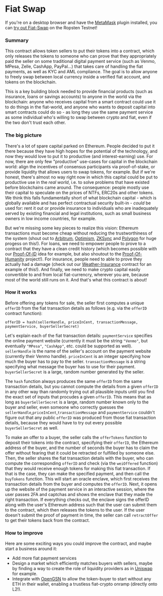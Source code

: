 # Fiat Swap

If you're on a desktop browser and have the [MetaMask](https://metamask.io/) plugin installed, you can [try out Fiat-Swap](https://dapp.opencontracts.io/#/open-contracts/fiat-swap) on the Ropsten Testnet!

### Summary

This contract allows token sellers to put their tokens into a contract, which only releases the tokens to someone who can prove that they appropriately paid the seller on some traditional digital payment service (such as Venmo, MPesa, Zelle, CashApp, PayPal...) that takes care of handling the fiat payments, as well as KYC and AML compliance. The goal is to allow anyone to freely swap between local currency inside a verified fiat account, and tokens on the blockchain. 

This is a key building block needed to provide financial products (such as insurance, loans or savings accounts) to anyone in the world via the blockchain: anyone who receives capital from a smart contract could use it to do things in the fiat-world, and anyone who wants to deposit capital into smart contracts could do so - as long they use the same payment service as some individual who's willing to swap between crypto and fiat, even if the two don't trust each other.

### The big picture
There's a lot of spare capital parked on Ethereum. People decided to put it there because they have high hopes for the potential of the technology, and now they would love to put it to productive (and interest-earning) use. For now, there are only few "productive" use-cases for capital in the blockchain world: align the incentives of consensus participants via proof-of-stake, or provide liquidity that allows users to swap tokens, for example. But if we're honest, there's almost no way right now in which this capital could be put to productive use in the _real world_, i.e. to solve problems that have existed before blockchains came around. The consequence: people mostly use their capital to speculate on the prices of NTFs, ERC20s and other tokens. We think this falls fundamentally short of what blockchain capital - which is globally available and has perfect contractual security built-in - _could_ be used for: rent it out or provide insurance to individuals who are inadequately served by existing financial and legal institutions, such as small business owners in low income countries, for example.

But we're missing some key pieces to realize this vision: Ethereum transactions must become cheap without reducing the trustworthiness of the system (shout out to [Arbitrum](https://offchainlabs.com/), [Optimism](https://www.optimism.io/), [ZKSync](https://zksync.io/) and [Polygon](https://polygon.technology/) for huge progess on this!). For loans, we need to empower people to prove to a contract that they have a clean credit history (which becomes possible with our [Proof-Of-ID](https://app.opencontracts.io/#/open-contracts/proof-of-id) idea for example, but also shoutout to the [Proof-Of-Humanity](https://www.proofofhumanity.id/) project!). For insurance, people need to able to prove they actually had a damage (check out our [Weather-Insurance](https://app.opencontracts.io/#/open-contracts/weather-insurance) contract for an example of this!).  And finally, we need to make crypto capital easily convertible to and from local fiat-currencry, wherever you are, because most of the world still runs on it. And that's what this contract is about!

### How it works

Before offering any tokens for sale, the seller first computes a unique `offerID` from the fiat transaction details as follows (e.g. via the `offerID` contract function):
```
offerID = hash(sellerHandle, priceInCent, transactionMessage, paymentService, buyerSellerSecret)
```
Let's explain each of the fiat transaction details: `paymentService` specifies the online payment website (currently it must be the string `"Venmo"`, but eventually `"MPesa"`, `"CashApp"`, etc. could be supported as well). `sellerHandle` is the name of the seller's account on the payment website (currently their Venmo handle). `priceInCent` is an integer specifying how much the buyer has to pay to the seller. `transactionMessage` is a string specifying what message the buyer has to use for their payment. `buyerSellerSecret` is a large, random number generated by the seller.

The `hash` function always produces the same `offerID` from the same transaction details, but you cannot compute the details from a given `offerID` in any other way than randomly trying out all plausible inputs until you find the exact set of inputs that procudes a given `offerID`. This means that as long as `buyerSellerSecret` is a large, random number known only to the buyer and seller, even someone who correctly guesses the `sellerHandle`,`priceInCent`,`transactionMessage` and `paymentService` couldn't figure out that any public `offerID` was produced from those fiat transaction details, because they would have to try out every possible `buyerSellerSecret` as well.

To make an offer to a buyer, the seller calls the `offerTokens` function to deposit their tokens into the contract, specifying their `offerID`, the Ethereum address of the buyer, and the number of seconds the buyer has to claim the offer without fearing that it could be retracted or fulfilled by someone else. Then, the seller shares the fiat transaction details with the buyer, who can compute the corresponding `offerID` and check (via the `weiOffered` function) that they would receive enough tokens for making this fiat transaction. If that is the case, they can make the specified payment, and then call the `buyTokens` function. This will start an oracle enclave, which first receives the transaction details from the buyer and computes the `offerID`. Next, it opens up the website of the payment service in an interactive session, where the user passes 2FA and captchas and shows the enclave that they made the right transaction. If everything checks out, the enclave signs the offerID along with the user's Ethereum address such that the user can submit them to the contract, which then releases the tokens to the user. If the user doesn't submit the proof of payment in time, the seller can call `retractOffer` to get their tokens back from the contract.

### How to improve

Here are some exciting ways you could improve the contract, and maybe start a business around it: 
- Add more fiat payment services
- Design a market which efficiently matches buyers with sellers, maybe by finding a way to create the role of liquidity providers as in [Uniswap](https://uniswap.com/) for example.
- Integrate with [OpenGSN](https://opengsn.org/) to allow the token-buyer to start without any ETH in their wallet, enabling a trustless fiat-crypto onramp (directly onto L2!). 


